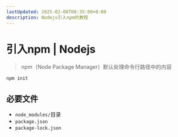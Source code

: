 ```yaml
---
lastUpdated: 2025-02-08T08:35:00+8:00
description: Nodejs引入npm的教程
---
```


# 引入npm | Nodejs

> npm（Node Package Manager）默认处理命令行路径中的内容

```bash
npm init
```

## 必要文件

- `node_modules/`目录
- `package.json`
- `package-lock.json`
